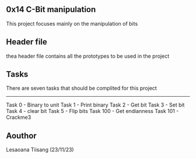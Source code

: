 0x14 C-Bit manipulation
----

This project focuses mainly on the manipulation of bits

Header file
----
thea header file contains all the prototypes to be used in the project

Tasks
----
There are seven tasks that should be complited for this project

----

Task 0 - Binary to unit
Task 1 - Print binary
Task 2 - Get bit
Task 3 - Set bit
Task 4 - clear bit
Task 5 - Flip bits
Task 100 - Get endianness
Task 101 - Crackme3

Aouthor
----
Lesaoana Tiisang (23/11/23)
